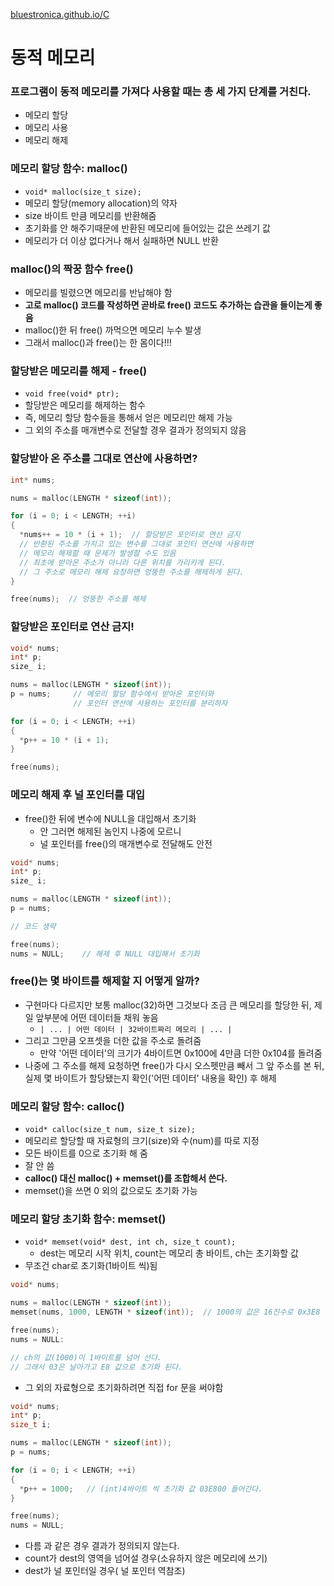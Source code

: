 [bluestronica.github.io/C](https://bluestronica.github.io/C)


# 동적 메모리

### 프로그램이 동적 메모리를 가져다 사용할 때는 총 세 가지 단계를 거친다.
- 메모리 할당
- 메모리 사용
- 메모리 해제

### 메모리 할당 함수: malloc()
- ` void* malloc(size_t size); `
- 메모리 할당(memory allocation)의 약자
- size 바이트 만큼 메모리를 반환해줌
- 초기화를 안 해주기때문에 반환된 메모리에 들어있는 값은 쓰레기 값
- 메모리가 더 이상 없다거나 해서 실패하면 NULL 반환

### malloc()의 짝꿍 함수 free()
- 메모리를 빌렸으면 메모리를 반납해야 함
- **고로 malloc() 코드를 작성하면 곧바로 free() 코드도 추가하는 습관을 들이는게 좋음**
- malloc()한 뒤 free() 까먹으면 메모리 누수 발생 
- 그래서 malloc()과 free()는 한 몸이다!!!

### 할당받은 메모리를 해제 - free()
- ` void free(void* ptr); `
- 할당받은 메모리를 해제하는 함수
- 즉, 메모리 할당 함수들을 통해서 얻은 메모리만 해제 가능
- 그 외의 주소를 매개변수로 전달할 경우 결과가 정의되지 않음

### 할당받아 온 주소를 그대로 연산에 사용하면?
```c
int* nums;

nums = malloc(LENGTH * sizeof(int));

for (i = 0; i < LENGTH; ++i)
{
  *nums++ = 10 * (i + 1);  // 할당받은 포인터로 연산 금지
  // 반환된 주소를 가지고 있는 변수를 그대로 포인터 연산에 사용하면 
  // 메모리 해제할 때 문제가 발생할 수도 있음
  // 최초에 받아온 주소가 아니라 다른 위치를 가리키게 된다.
  // 그 주소로 메모리 해제 요청하면 엉뚱한 주소를 해제하게 된다.
}

free(nums);  // 엉뚱한 주소를 해제
```

### 할당받은 포인터로 연산 금지!
```c
void* nums;
int* p;
size_ i;

nums = malloc(LENGTH * sizeof(int));
p = nums;     // 메모리 할당 함수에서 받아온 포인터와 
              // 포인터 연산에 사용하는 포인터를 분리하자

for (i = 0; i < LENGTH; ++i)
{
  *p++ = 10 * (i + 1);
}

free(nums);
```

### 메모리 해제 후 널 포인터를 대입
- free()한 뒤에 변수에 NULL을 대입해서 초기화
  - 안 그러면 해제된 놈인지 나중에 모르니
  - 널 포인터를 free()의 매개변수로 전달해도 안전
```c
void* nums;
int* p;
size_ i;

nums = malloc(LENGTH * sizeof(int));
p = nums; 

// 코드 생략

free(nums);
nums = NULL;    // 해제 후 NULL 대입해서 초기화
```

### free()는 몇 바이트를 해제할 지 어떻게 알까?
- 구현마다 다르지만 보통 malloc(32)하면 그것보다 조금 큰 메모리를 할당한 뒤, 제일 앞부분에 어떤 데이터들 채워 놓음
  - `| ... | 어떤 데이터 | 32바이트짜리 메모리 | ... |`
- 그리고 그만큼 오프셋을 더한 값을 주소로 돌려줌
  - 만약 '어떤 데이터'의 크기가 4바이트면 0x100에 4만큼 더한 0x104를 돌려줌
- 나중에 그 주소를 해제 요청하면 free()가 다시 오스펫만큼 빼서 그 앞 주소를 본 뒤, 실제 몇 바이트가 할당됐는지 확인('어떤 데이터' 내용을 확인) 후 해제 

### 메모리 할당 함수: calloc()
- `void* calloc(size_t num, size_t size);`
- 메모리르 할당할 때 자료형의 크기(size)와 수(num)를 따로 지정
- 모든 바이트를 0으로 초기화 해 줌
- 잘 안 씀
- **calloc() 대신 malloc() + memset()를 조합해서 쓴다.**
 - memset()을 쓰면 0 외의 값으로도 초기화 가능

### 메모리 할당 초기화 함수: memset()
- `void* memset(void* dest, int ch, size_t count);`
  - dest는 메모리 시작 위치, count는 메모리 총 바이트, ch는 초기화할 값 
- 무조건 char로 초기화(1바이트 씩)됨
```c
void* nums;

nums = malloc(LENGTH * sizeof(int));
memset(nums, 1000, LENGTH * sizeof(int));  // 1000의 값은 16진수로 0x3E8

free(nums);
nums = NULL:

// ch의 값(1000)이 1바이트를 넘어 선다. 
// 그래서 03은 날아가고 E8 값으로 초기화 된다.
```
- 그 외의 자료형으로 초기화하려면 직접 for 문을 써야함
```c
void* nums;
int* p;
size_t i;

nums = malloc(LENGTH * sizeof(int));
p = nums;

for (i = 0; i < LENGTH; ++i)
{
  *p++ = 1000;   // (int)4바이트 씩 초기화 값 03E800 들어간다.
}

free(nums);
nums = NULL;
```
- 다름 과 같은 경우 결과가 정의되지 않는다.
 - count가 dest의 영역을 넘어설 경우(소유하지 않은 메모리에 쓰기)
 - dest가 널 포인터일 경우( 널 포인터 역참조)






























